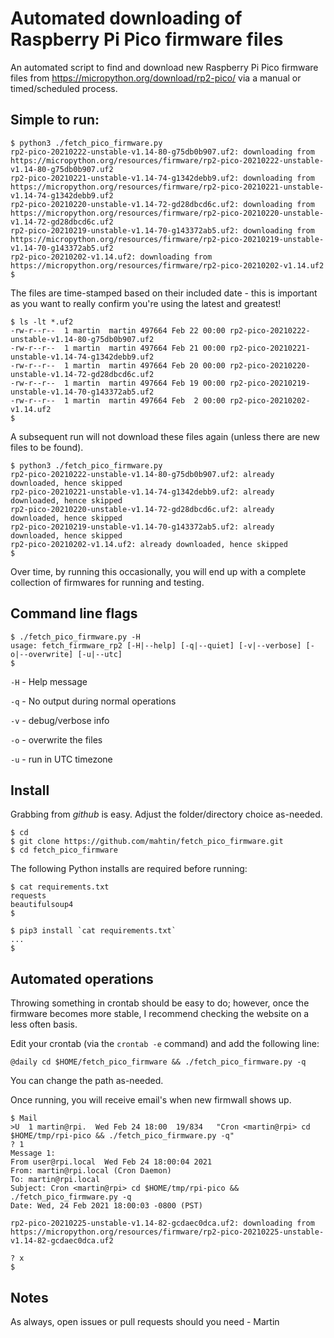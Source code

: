 # Automated downloading of Raspberry Pi Pico firmware files

An automated script to find and download new Raspberry Pi Pico firmware files from https://micropython.org/download/rp2-pico/ via a manual or timed/scheduled process.

## Simple to run:

```
$ python3 ./fetch_pico_firmware.py 
rp2-pico-20210222-unstable-v1.14-80-g75db0b907.uf2: downloading from https://micropython.org/resources/firmware/rp2-pico-20210222-unstable-v1.14-80-g75db0b907.uf2
rp2-pico-20210221-unstable-v1.14-74-g1342debb9.uf2: downloading from https://micropython.org/resources/firmware/rp2-pico-20210221-unstable-v1.14-74-g1342debb9.uf2
rp2-pico-20210220-unstable-v1.14-72-gd28dbcd6c.uf2: downloading from https://micropython.org/resources/firmware/rp2-pico-20210220-unstable-v1.14-72-gd28dbcd6c.uf2
rp2-pico-20210219-unstable-v1.14-70-g143372ab5.uf2: downloading from https://micropython.org/resources/firmware/rp2-pico-20210219-unstable-v1.14-70-g143372ab5.uf2
rp2-pico-20210202-v1.14.uf2: downloading from https://micropython.org/resources/firmware/rp2-pico-20210202-v1.14.uf2
$
```
The files are time-stamped based on their included date - this is important as you want to really confirm you're using the latest and greatest!
```
$ ls -lt *.uf2
-rw-r--r--  1 martin  martin 497664 Feb 22 00:00 rp2-pico-20210222-unstable-v1.14-80-g75db0b907.uf2
-rw-r--r--  1 martin  martin 497664 Feb 21 00:00 rp2-pico-20210221-unstable-v1.14-74-g1342debb9.uf2
-rw-r--r--  1 martin  martin 497664 Feb 20 00:00 rp2-pico-20210220-unstable-v1.14-72-gd28dbcd6c.uf2
-rw-r--r--  1 martin  martin 497664 Feb 19 00:00 rp2-pico-20210219-unstable-v1.14-70-g143372ab5.uf2
-rw-r--r--  1 martin  martin 497664 Feb  2 00:00 rp2-pico-20210202-v1.14.uf2
$
```
A subsequent run will not download these files again (unless there are new files to be found).
```
$ python3 ./fetch_pico_firmware.py 
rp2-pico-20210222-unstable-v1.14-80-g75db0b907.uf2: already downloaded, hence skipped
rp2-pico-20210221-unstable-v1.14-74-g1342debb9.uf2: already downloaded, hence skipped
rp2-pico-20210220-unstable-v1.14-72-gd28dbcd6c.uf2: already downloaded, hence skipped
rp2-pico-20210219-unstable-v1.14-70-g143372ab5.uf2: already downloaded, hence skipped
rp2-pico-20210202-v1.14.uf2: already downloaded, hence skipped
$ 
```
Over time, by running this occasionally, you will end up with a complete collection of firmwares for running and testing.

## Command line flags

```
$ ./fetch_pico_firmware.py -H
usage: fetch_firmware_rp2 [-H|--help] [-q|--quiet] [-v|--verbose] [-o|--overwrite] [-u|--utc] 
$
```

`-H` - Help message

`-q` - No output during normal operations

`-v` - debug/verbose info

`-o` - overwrite the files 

`-u` - run in UTC timezone

## Install

Grabbing from _github_ is easy. Adjust the folder/directory choice as-needed.

```
$ cd
$ git clone https://github.com/mahtin/fetch_pico_firmware.git
$ cd fetch_pico_firmware
```
The following Python installs are required before running:
```
$ cat requirements.txt 
requests
beautifulsoup4
$

$ pip3 install `cat requirements.txt`
...
$
```

## Automated operations

Throwing something in crontab should be easy to do; however, once the firmware becomes more stable, I recommend checking the website on a less often basis.

Edit your crontab (via the `crontab -e` command) and add the following line:

```
@daily cd $HOME/fetch_pico_firmware && ./fetch_pico_firmware.py -q

```
You can change the path as-needed.

Once running, you will receive email's when new firmwall shows up.

```
$ Mail
>U  1 martin@rpi.  Wed Feb 24 18:00  19/834   "Cron <martin@rpi> cd $HOME/tmp/rpi-pico && ./fetch_pico_firmware.py -q"
? 1
Message 1:
From user@rpi.local  Wed Feb 24 18:00:04 2021
From: martin@rpi.local (Cron Daemon)
To: martin@rpi.local
Subject: Cron <martin@rpi> cd $HOME/tmp/rpi-pico && ./fetch_pico_firmware.py -q
Date: Wed, 24 Feb 2021 18:00:03 -0800 (PST)

rp2-pico-20210225-unstable-v1.14-82-gcdaec0dca.uf2: downloading from https://micropython.org/resources/firmware/rp2-pico-20210225-unstable-v1.14-82-gcdaec0dca.uf2

? x
$
```

## Notes

As always, open issues or pull requests should you need - Martin

